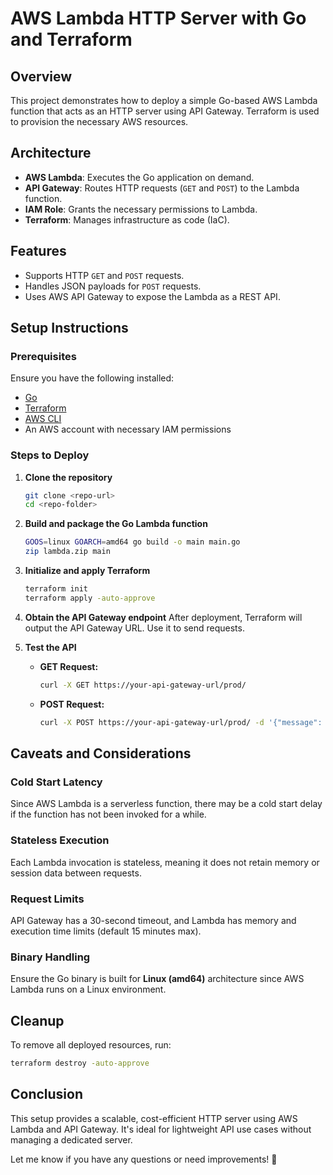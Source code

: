 # AWS Lambda HTTP Server with Go and Terraform

## Overview
This project demonstrates how to deploy a simple Go-based AWS Lambda function that acts as an HTTP server using API Gateway. Terraform is used to provision the necessary AWS resources.

## Architecture
- **AWS Lambda**: Executes the Go application on demand.
- **API Gateway**: Routes HTTP requests (`GET` and `POST`) to the Lambda function.
- **IAM Role**: Grants the necessary permissions to Lambda.
- **Terraform**: Manages infrastructure as code (IaC).

## Features
- Supports HTTP `GET` and `POST` requests.
- Handles JSON payloads for `POST` requests.
- Uses AWS API Gateway to expose the Lambda as a REST API.

## Setup Instructions
### Prerequisites
Ensure you have the following installed:
- [Go](https://golang.org/doc/install)
- [Terraform](https://developer.hashicorp.com/terraform/tutorials/aws-get-started/install-cli)
- [AWS CLI](https://aws.amazon.com/cli/)
- An AWS account with necessary IAM permissions

### Steps to Deploy
1. **Clone the repository**
   ```sh
   git clone <repo-url>
   cd <repo-folder>
   ```

2. **Build and package the Go Lambda function**
   ```sh
   GOOS=linux GOARCH=amd64 go build -o main main.go
   zip lambda.zip main
   ```

3. **Initialize and apply Terraform**
   ```sh
   terraform init
   terraform apply -auto-approve
   ```

4. **Obtain the API Gateway endpoint**
   After deployment, Terraform will output the API Gateway URL. Use it to send requests.

5. **Test the API**
   - **GET Request:**
     ```sh
     curl -X GET https://your-api-gateway-url/prod/
     ```
   - **POST Request:**
     ```sh
     curl -X POST https://your-api-gateway-url/prod/ -d '{"message": "Hello"}' -H "Content-Type: application/json"
     ```

## Caveats and Considerations
### Cold Start Latency
Since AWS Lambda is a serverless function, there may be a cold start delay if the function has not been invoked for a while.

### Stateless Execution
Each Lambda invocation is stateless, meaning it does not retain memory or session data between requests.

### Request Limits
API Gateway has a 30-second timeout, and Lambda has memory and execution time limits (default 15 minutes max).

### Binary Handling
Ensure the Go binary is built for **Linux (amd64)** architecture since AWS Lambda runs on a Linux environment.

## Cleanup
To remove all deployed resources, run:
```sh
terraform destroy -auto-approve
```

## Conclusion
This setup provides a scalable, cost-efficient HTTP server using AWS Lambda and API Gateway. It's ideal for lightweight API use cases without managing a dedicated server.

Let me know if you have any questions or need improvements! 🚀

